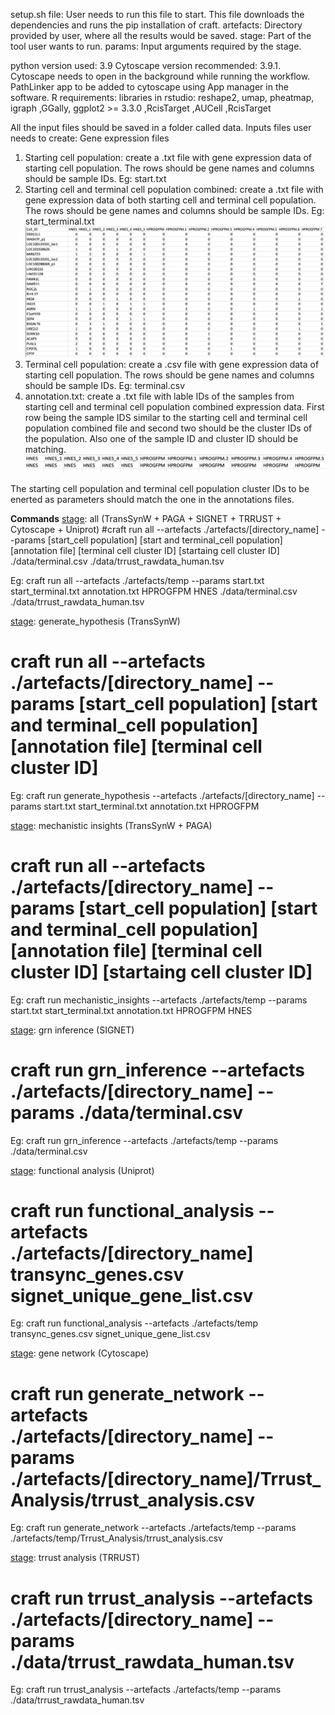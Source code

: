setup.sh file: User needs to run this file to start. This file downloads the dependencies and runs the pip installation of craft. 
artefacts: Directory provided by user, where all the results would be saved.
stage: Part of the tool user wants to run.
params: Input arguments required by the stage.

python version used: 3.9
Cytoscape version recommended: 3.9.1. Cytoscape needs to open in the background while running the workflow.
PathLinker app to be added to cytoscape using App manager in the software.
R requirements: 
libraries in rstudio: reshape2, umap, pheatmap, igraph ,GGally, ggplot2 >= 3.3.0 ,RcisTarget ,AUCell ,RcisTarget

All the input files should be saved in a folder called data.
Inputs files user needs to create:
Gene expression files
1. Starting cell population: create a .txt file with gene expression data of starting cell population. The rows should be gene names and columns should be sample IDs.
Eg: start.txt
2. Starting cell and terminal cell population combined: create a .txt file with gene expression data of both starting cell and terminal cell population. The rows should be gene names and columns should be sample IDs.
Eg: start_terminal.txt
![example start and terminal population combined](images/eg_start+ter_data_pic.png)
3. Terminal cell population: create a .csv file with gene expression data of starting cell population. The rows should be gene names and columns should be sample IDs.
Eg: terminal.csv
4. annotation.txt: create a .txt file with lable IDs of the samples from starting cell and terminal cell population combined expression data. First row being the sample IDS similar to the starting cell and terminal cell population combined file and second two should be the cluster IDs of the population. Also one of the sample ID and cluster ID should be matching.
![example annotation image](images/eg_annotation_pic.png)

The starting cell population and terminal cell population cluster IDs to be enerted as parameters should match the one in the annotations files.


**Commands**
<u>stage</u>: all (TransSynW + PAGA + SIGNET + TRRUST + Cytoscape + Uniprot)
#craft run all --artefacts ./artefacts/[directory_name] --params [start_cell population] [start and terminal_cell population] [annotation file] [terminal cell cluster ID] [startaing cell cluster ID] ./data/terminal.csv ./data/trrust_rawdata_human.tsv

Eg: craft run all --artefacts ./artefacts/temp --params start.txt start_terminal.txt annotation.txt HPROGFPM HNES ./data/terminal.csv ./data/trrust_rawdata_human.tsv

<u>stage</u>: generate_hypothesis (TransSynW)
# craft run all --artefacts ./artefacts/[directory_name] --params [start_cell population] [start and terminal_cell population] [annotation file] [terminal cell cluster ID]

Eg: craft run generate_hypothesis --artefacts ./artefacts/[directory_name] --params start.txt start_terminal.txt annotation.txt HPROGFPM

<u>stage</u>: mechanistic insights (TransSynW + PAGA)
# craft run all --artefacts ./artefacts/[directory_name] --params [start_cell population] [start and terminal_cell population] [annotation file] [terminal cell cluster ID] [startaing cell cluster ID]

Eg: craft run mechanistic_insights --artefacts ./artefacts/temp --params start.txt start_terminal.txt annotation.txt HPROGFPM HNES

<u>stage</u>: grn inference (SIGNET)
# craft run grn_inference --artefacts ./artefacts/[directory_name] --params ./data/terminal.csv
Eg: craft run grn_inference --artefacts ./artefacts/temp --params ./data/terminal.csv

<u>stage</u>: functional analysis (Uniprot)
# craft run functional_analysis --artefacts ./artefacts/[directory_name] transync_genes.csv signet_unique_gene_list.csv
Eg: craft run functional_analysis --artefacts ./artefacts/temp transync_genes.csv signet_unique_gene_list.csv

<u>stage</u>: gene network (Cytoscape)
# craft run generate_network --artefacts ./artefacts/[directory_name] --params ./artefacts/[directory_name]/Trrust_Analysis/trrust_analysis.csv

Eg: craft run generate_network --artefacts ./artefacts/temp --params ./artefacts/temp/Trrust_Analysis/trrust_analysis.csv 

<u>stage</u>: trrust analysis (TRRUST)
# craft run trrust_analysis --artefacts ./artefacts/[directory_name] --params ./data/trrust_rawdata_human.tsv
Eg: craft run trrust_analysis --artefacts ./artefacts/temp --params ./data/trrust_rawdata_human.tsv 
